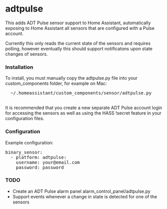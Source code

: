 # adtpulse

This adds ADT Pulse sensor support to Home Assistant, automatically
exposing to Home Assistant all sensors that are configured with a
Pulse account.

Currently this only reads the current state of the sensors and requires
polling, however eventually this should support notificatons upon
state changes of sensors.

### Installation

To install, you must manually copy the adtpulse.py file into your
custom_components folder, for example on Mac:

 <pre>  ~/.homeassistant/custom_components/sensor/adtpulse.py
 </pre>

It is recommended that you create a new separate ADT Pulse account login
for accessing the sensors as well as using the HASS !secret feature in
your configuration files.

### Configuration

Example configuration:

<pre>binary_sensor:
  - platform: adtpulse:
    username: your@email.com
    password: password
</pre>

### TODO

* Create an ADT Pulse alarm panel alarm_control_panel/adtpulse.py
* Support events whenever a change in state is detected for one of the sensors